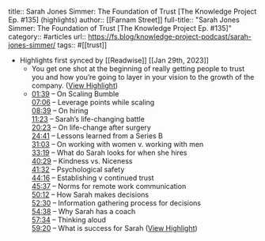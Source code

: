 title:: Sarah Jones Simmer: The Foundation of Trust [The Knowledge Project Ep. #135] (highlights)
author:: [[Farnam Street]]
full-title:: "Sarah Jones Simmer: The Foundation of Trust [The Knowledge Project Ep. \#135]"
category:: #articles
url:: https://fs.blog/knowledge-project-podcast/sarah-jones-simmer/
tags:: #[[trust]]

- Highlights first synced by [[Readwise]] [[Jan 29th, 2023]]
	- You get one shot at the beginning of really getting people to trust you and how you’re going to layer in your vision to the growth of the company. ([View Highlight](https://read.readwise.io/read/01gqybb92020kkw8jjz182t4v3))
	- [01:39](https://www.youtube.com/watch?v=cmA9KtURmSY&t=99s) – On Scaling Bumble  
	  [07:06](https://www.youtube.com/watch?v=cmA9KtURmSY&t=426s) – Leverage points while scaling  
	  [08:39](https://www.youtube.com/watch?v=cmA9KtURmSY&t=519s) – On hiring  
	  [11:23](https://www.youtube.com/watch?v=cmA9KtURmSY&t=683s) – Sarah’s life-changing battle  
	  [20:23](https://www.youtube.com/watch?v=cmA9KtURmSY&t=1223s) – On life-change after surgery  
	  [24:41](https://www.youtube.com/watch?v=cmA9KtURmSY&t=1481s) – Lessons learned from a Series B  
	  [31:03](https://www.youtube.com/watch?v=cmA9KtURmSY&t=1863s) – On working with women v. working with men  
	  [33:19](https://www.youtube.com/watch?v=cmA9KtURmSY&t=1999s) – What do Sarah looks for when she hires  
	  [40:29](https://www.youtube.com/watch?v=cmA9KtURmSY&t=2429s) – Kindness vs. Niceness  
	  [41:32](https://www.youtube.com/watch?v=cmA9KtURmSY&t=2492s) – Psychological safety  
	  [44:16](https://www.youtube.com/watch?v=cmA9KtURmSY&t=2656s) – Establishing v continued trust  
	  [45:37](https://www.youtube.com/watch?v=cmA9KtURmSY&t=2737s) – Norms for remote work communication  
	  [50:12](https://www.youtube.com/watch?v=cmA9KtURmSY&t=3012s) – How Sarah makes decisions  
	  [52:30](https://www.youtube.com/watch?v=cmA9KtURmSY&t=3150s) – Information gathering process for decisions  
	  [54:38](https://www.youtube.com/watch?v=cmA9KtURmSY&t=3278s) – Why Sarah has a coach  
	  [57:34](https://www.youtube.com/watch?v=cmA9KtURmSY&t=3454s) – Thinking aloud  
	  [59:20](https://www.youtube.com/watch?v=cmA9KtURmSY&t=3560s) – What is success for Sarah ([View Highlight](https://read.readwise.io/read/01gqybbyd5jvbaxcvffbcfp7vb))
